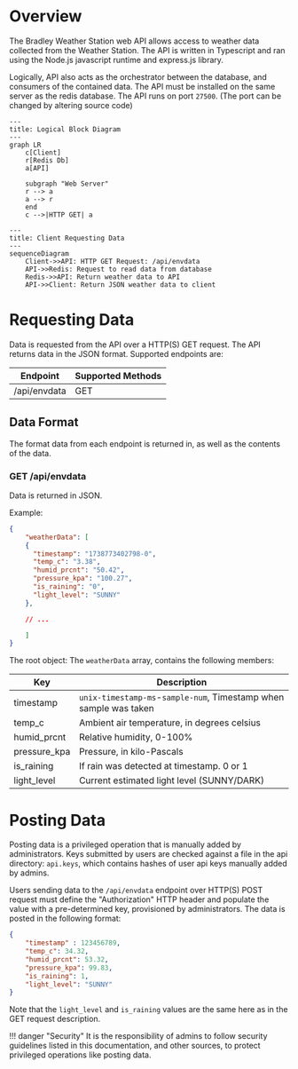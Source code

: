 # Overview

The Bradley Weather Station web API allows access to weather data collected from the Weather Station. The API is written in Typescript and ran using the Node.js javascript runtime and express.js library. 

Logically, API also acts as the orchestrator between the database, and consumers of the contained data. The API must be installed on the same server as the redis database. The API runs on port `27500`. (The port can be changed by altering source code)

```mermaid
---
title: Logical Block Diagram
---
graph LR
    c[Client]
    r[Redis Db]
    a[API]

    subgraph "Web Server"
    r --> a
    a --> r
    end
    c -->|HTTP GET| a
```

```mermaid
---
title: Client Requesting Data
---
sequenceDiagram
    Client->>API: HTTP GET Request: /api/envdata
    API->>Redis: Request to read data from database
    Redis->>API: Return weather data to API
    API->>Client: Return JSON weather data to client
```

# Requesting Data

Data is requested from the API over a HTTP(S) GET request. The API returns data in the JSON format. Supported endpoints are:

| Endpoint | Supported Methods |
| --- | --- |
| /api/envdata | GET |

## Data Format

The format data from each endpoint is returned in, as well as the contents of the data.

### GET /api/envdata

Data is returned in JSON.

Example:
```json
{
    "weatherData": [
    {
      "timestamp": "1738773402798-0", 
      "temp_c": "3.38", 
      "humid_prcnt": "50.42",
      "pressure_kpa": "100.27",
      "is_raining": "0",
      "light_level": "SUNNY"
    },

    // ...

    ]
}
```

The root object: The `weatherData` array, contains the following members:

| Key | Description
| --- |  --- |
| timestamp | `unix-timestamp-ms`-`sample-num`, Timestamp when sample was taken |
| temp_c | Ambient air temperature, in degrees celsius |
| humid_prcnt | Relative humidity, 0-100% |
| pressure_kpa | Pressure, in kilo-Pascals |
| is_raining | If rain was detected at timestamp. 0 or 1 |
| light_level | Current estimated light level (SUNNY/DARK) |

# Posting Data

Posting data is a privileged operation that is manually added by administrators. Keys submitted by users are checked against a file in the api directory: `api.keys`, which contains hashes of user api keys manually added by admins. 

Users sending data to the `/api/envdata` endpoint over HTTP(S) POST request must define the "Authorization" HTTP header and populate the value with a pre-determined key, provisioned by administrators. The data is posted in the following format:

```JSON
{
    "timestamp" : 123456789,
    "temp_c": 34.32,
    "humid_prcnt": 53.32,
    "pressure_kpa": 99.83,
    "is_raining": 1,
    "light_level": "SUNNY"
}
```

Note that the `light_level` and `is_raining` values are the same here as in the GET request description.

!!! danger "Security"
    It is the responsibility of admins to follow security guidelines listed in this documentation, and other sources, to protect privileged operations like posting data. 